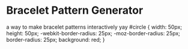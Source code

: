 # Bracelet Pattern Generator
a way to make bracelet patterns interactively yay
#circle {
      width: 50px;
      height: 50px;
      -webkit-border-radius: 25px;
      -moz-border-radius: 25px;
      border-radius: 25px;
      background: red;
    }
<div id="circle"></div>
